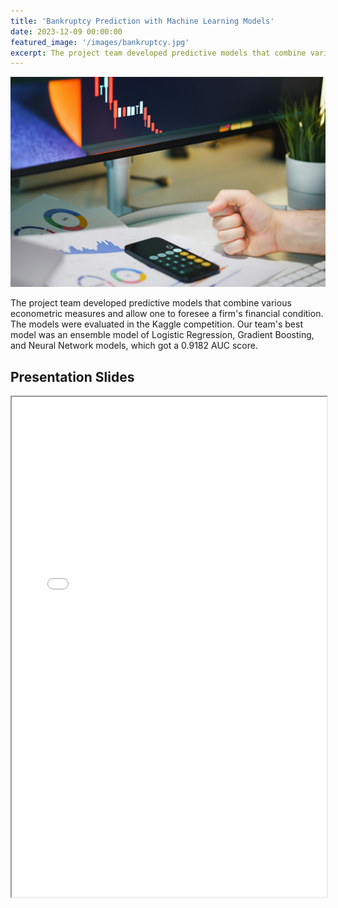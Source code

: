 ```yaml
---
title: 'Bankruptcy Prediction with Machine Learning Models'
date: 2023-12-09 00:00:00
featured_image: '/images/bankruptcy.jpg'
excerpt: The project team developed predictive models that combine various econometric measures and allow one to foresee a firm's financial condition. The models were evaluated in the Kaggle competition. Our team's best model was an ensemble model of Logistic Regression, Gradient Boosting, and Neural Network models, which got a 0.9182 AUC score.
---
```


![](/images/bankruptcy.jpg)

The project team developed predictive models that combine various econometric measures and allow one to foresee a firm's financial condition. The models were evaluated in the Kaggle competition. Our team's best model was an ensemble model of Logistic Regression, Gradient Boosting, and Neural Network models, which got a 0.9182 AUC score.

## Presentation Slides

<iframe width="100%" height="800" src="/pdf/Bankruptcy.pdf">

The presentation file is also available [here](https://drive.google.com/file/d/1J4rpt0_QBFMmVllSiHMTJjHX0IW0AzZ_/view?usp=drive_link).
